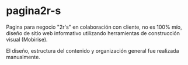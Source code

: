 # pagina2r-s
Pagina para negocio "2r's" en colaboración con cliente, no es 100% mío, diseño de sitio web informativo utilizando herramientas de construcción visual (Mobirise). 

El diseño, estructura del contenido y organización general fue realizada manualmente. 
